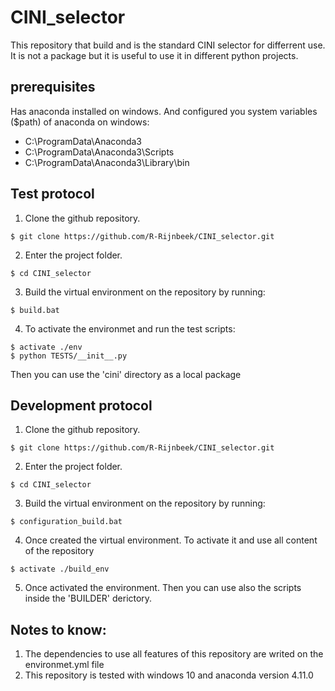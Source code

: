 # CINI_selector

This repository that build and is the standard CINI selector for differrent use. It is not a package but it is useful to use it in different python projects.

## prerequisites

Has anaconda installed on windows. And configured you system variables ($path) of anaconda on windows: 
* C:\ProgramData\Anaconda3
* C:\ProgramData\Anaconda3\Scripts
* C:\ProgramData\Anaconda3\Library\bin

## Test protocol

1. Clone the github repository.
```
$ git clone https://github.com/R-Rijnbeek/CINI_selector.git
```

2. Enter the project folder.
```
$ cd CINI_selector
```

3. Build the virtual environment on the repository by running:
```
$ build.bat
```

4. To activate the environmet and run the test scripts:
```
$ activate ./env
$ python TESTS/__init__.py
```

Then you can use the 'cini' directory as a local package

## Development protocol

1. Clone the github repository.
```
$ git clone https://github.com/R-Rijnbeek/CINI_selector.git
```

2. Enter the project folder.
```
$ cd CINI_selector
```

3. Build the virtual environment on the repository by running:
```
$ configuration_build.bat
```

4. Once created the virtual environment. To activate it and use all content of the repository
```
$ activate ./build_env
```

5. Once activated the environment. Then you can use also the scripts inside the 'BUILDER' derictory. 

## Notes to know: 

1. The dependencies to use all features of this repository are writed on the environmet.yml file
3. This repository is tested with windows 10 and anaconda version 4.11.0
